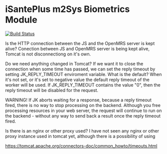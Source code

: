 # iSantePlus m2Sys Biometrics Module

[![Build Status](https://travis-ci.org/IsantePlus/openmrs-module-m2sys-biometrics.svg?branch=master)](https://travis-ci.org/IsantePlus/openmrs-module-m2sys-biometrics)

Is the HTTP connection between the JS and the OpenMRS server is kept alive?
    Conection between JS and OpenMRS server is being kept alive, Tomcat is not disconnectiong on it's own.

Do we need anything changed in Tomcat? 
    If we want it to close the connection when some time has passed, we can set the reply timeout by setting    JK_REPLY_TIMEOUT enviroment variable. 
What is the default?
    When it's not set, or it's set to negative value the default reply timeout of the worker will be used. If JK_REPLY_TIMEOUT contains the value "0", then the reply timeout will be disabled for the request.

WARNING! If JK aborts waiting for a response, because a reply timeout fired, there is no way to stop processing on the backend. Although you free processing resources in your web server, the request will continue to run on the backend - without any way to send back a result once the reply timeout fired. 

Is there is an nginx or other proxy used?
    I have not seen any nginx or other proxy instance used in tomcat yet, although there is a possibility of using 

https://tomcat.apache.org/connectors-doc/common_howto/timeouts.html
